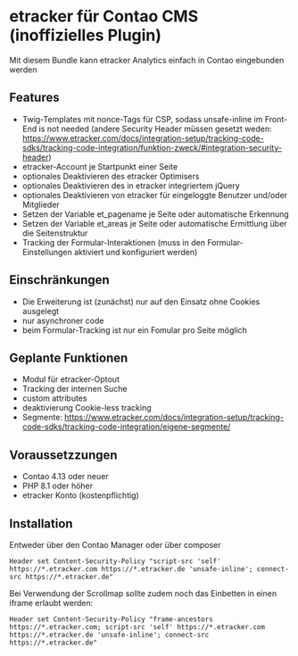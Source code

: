 # etracker für Contao CMS (inoffizielles Plugin)

Mit diesem Bundle kann etracker Analytics einfach in Contao eingebunden werden

## Features

* Twig-Templates mit nonce-Tags für CSP, sodass unsafe-inline im Front-End is not needed (andere Security Header müssen gesetzt weden: https://www.etracker.com/docs/integration-setup/tracking-code-sdks/tracking-code-integration/funktion-zweck/#integration-security-header)
* etracker-Account je Startpunkt einer Seite
* optionales Deaktivieren des etracker Optimisers
* optionales Deaktivieren des in etracker integriertem jQuery
* optionales Deaktivieren von etracker für eingeloggte Benutzer und/oder Mitglieder
* Setzen der Variable et_pagename je Seite oder automatische Erkennung
* Setzen der Variable et_areas je Seite oder automatische Ermittlung über die Seitenstruktur
* Tracking der Formular-Interaktionen (muss in den Formular-Einstellungen aktiviert und konfiguriert werden)

## Einschränkungen

* Die Erweiterung ist (zunächst) nur auf den Einsatz ohne Cookies ausgelegt
* nur asynchroner code
* beim Formular-Tracking ist nur ein Fomular pro Seite möglich

## Geplante Funktionen

* Modul für etracker-Optout
* Tracking der internen Suche
* custom attributes
* deaktivierung Cookie-less tracking
* Segmente: https://www.etracker.com/docs/integration-setup/tracking-code-sdks/tracking-code-integration/eigene-segmente/

## Voraussetzzungen

* Contao 4.13 oder neuer
* PHP 8.1 oder höher
* etracker Konto (kostenpflichtig)

## Installation

Entweder über den Contao Manager oder über composer

```
Header set Content-Security-Policy "script-src 'self' https://*.etracker.com https://*.etracker.de 'unsafe-inline'; connect-src https://*.etracker.de"
```

Bei Verwendung der Scrollmap sollte zudem noch das Einbetten in einen iframe erlaubt werden:

```
Header set Content-Security-Policy "frame-ancestors https://*.etracker.com; script-src 'self' https://*.etracker.com https://*.etracker.de 'unsafe-inline'; connect-src https://*.etracker.de"
```
